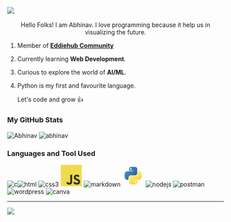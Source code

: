 <a href="https://linkfree.io/account/manage/profile" target="_blank"><img src="https://github.com/Abhinav11234/Abhinav/assets/85792055/3d46267f-ad46-40f0-8eab-b10d602a603b" /></a>

<p align="center">Hello Folks! I am Abhinav. I love programming because it help us in visualizing the future.</p>

1. Member of [**Eddiehub Community**](https://www.eddiehub.org/?r_done=1)
1. Currently learning **Web Development**.
1. Curious to explore the world of **Al/ML**.
1. Python is my first and favourite language.

   Let's code and grow :thumbsup:
   
### My GitHub Stats
<div>
<img align="center" width="49%" src="http://github-readme-streak-stats.herokuapp.com?user=AbhinavTheDev&card" alt="Abhinav" />
<img align="center" width="49%"  src="https://github-readme-stats.vercel.app/api?username=AbhinavTheDev&show_icons=true&locale=en" alt="abhinav" />
</div>

### Languages and Tool Used 
<div>
<img src="https://cdn.jsdelivr.net/gh/devicons/devicon@latest/icons/c/c-original.svg" alt="c" width="10%" height="10%" /><img src="https://cdn.jsdelivr.net/gh/devicons/devicon@latest/icons/html5/html5-original.svg" alt="html" width="10%" height="10%" /> <img src="https://cdn.jsdelivr.net/gh/devicons/devicon@latest/icons/css3/css3-original.svg" alt="css3" width="10%" height="10%" /> <img src="https://raw.githubusercontent.com/devicons/devicon/master/icons/javascript/javascript-original.svg" alt="javascript" width="10%" height="10%"/> <img src="https://cdn.jsdelivr.net/gh/devicons/devicon@latest/icons/markdown/markdown-original.svg" alt="markdown" width="10%" height="10%"/> <img src="https://raw.githubusercontent.com/devicons/devicon/master/icons/python/python-original.svg" alt="python" width="10%" height="10%"/> <img src="https://cdn.jsdelivr.net/gh/devicons/devicon@latest/icons/nodejs/nodejs-original-wordmark.svg" alt="nodejs" width="10%" height="10%"/> 
            <img src="https://cdn.jsdelivr.net/gh/devicons/devicon@latest/icons/postman/postman-original.svg" alt="postman" width="10%" height="10%" />
          <img src="https://cdn.jsdelivr.net/gh/devicons/devicon@latest/icons/wordpress/wordpress-plain.svg" alt="wordpress" width="10%" height="10%"/> <img src="https://cdn.jsdelivr.net/gh/devicons/devicon@latest/icons/canva/canva-original.svg" alt="canva" width="10%" height="10%" />
</div>

---

[![](https://visitcount.itsvg.in/api?id=abhinavthedev&label=Profile%20Visitors&icon=0&pretty=true)](https://visitcount.itsvg.in)

